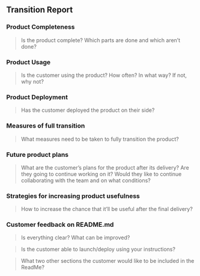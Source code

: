 ## Transition Report
### Product Completeness
> Is the product complete? Which parts are done and which aren’t done?

### Product Usage
> Is the customer using the product? How often? In what way? If not, 
why not? 

### Product Deployment
> Has the customer deployed the product on their side? 

### Measures of full transition
> What measures need to be taken to fully transition the product? 

### Future product plans
> What are the customer’s plans for the product after its delivery? Are 
they going to continue working on it? Would they like to continue 
collaborating with the team and on what conditions? 

### Strategies for increasing product usefulness
> How to increase the chance that it’ll be useful after the final delivery? 

### Customer feedback on README.md

> Is everything clear? What can be improved?

> Is the customer able to launch/deploy using your instructions? 

> What two other sections the customer would like to be 
included in the ReadMe?